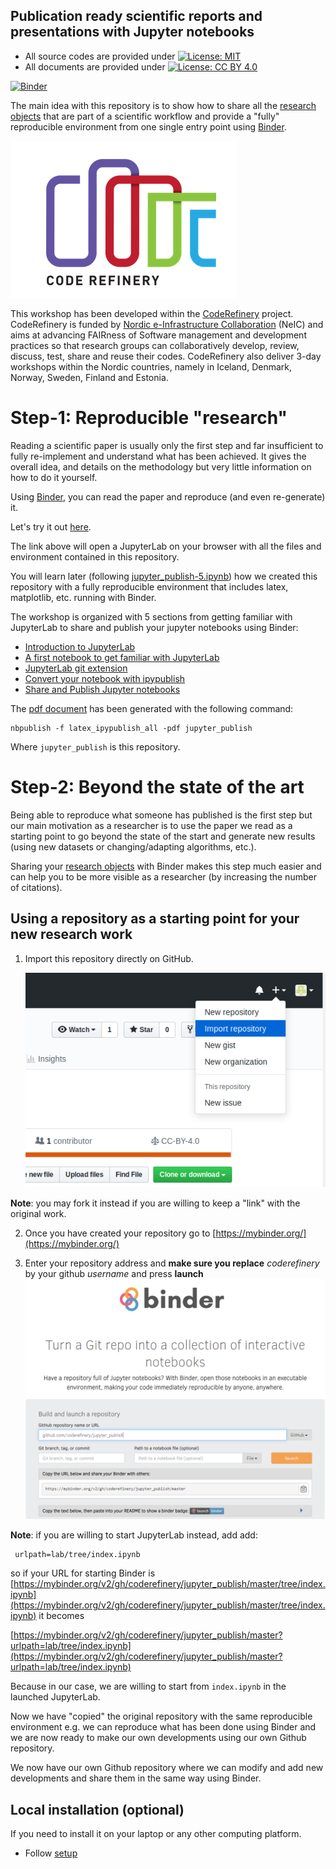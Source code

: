 ## Publication ready scientific reports and presentations with Jupyter notebooks


- All source codes are provided under [![License: MIT](https://img.shields.io/badge/License-MIT-yellow.svg)](https://opensource.org/licenses/MIT)
- All documents are provided under 
[![License: CC BY 4.0](https://img.shields.io/badge/License-CC%20BY%204.0-lightgrey.svg)](https://creativecommons.org/licenses/by/4.0/)

[![Binder](https://mybinder.org/badge_logo.svg)](https://mybinder.org/v2/gh/coderefinery/jupyter_publish/master?urlpath=lab/tree/index.ipynb)

The main idea with this repository is to show how to share all the [research objects](http://www.researchobject.org/) that are part of a scientific workflow and provide a "fully" reproducible environment from one single entry point using [Binder](https://mybinder.readthedocs.io/en/latest/).


![coderefinery logo](img/coderefinery.png)

This workshop has been developed within the [CodeRefinery](https://coderefinery.org) project. CodeRefinery is  funded by [Nordic e-Infrastructure Collaboration](https://neic.no/) (NeIC) and aims at advancing FAIRness of Software management and development practices so that research groups can collaboratively develop, review, discuss, test, share and reuse their codes.   CodeRefinery also deliver 3-day workshops within the Nordic countries, namely in Iceland, Denmark, Norway, Sweden, Finland and Estonia.

# Step-1: Reproducible "research"

Reading a scientific paper is usually only the first step and far insufficient to fully re-implement and understand what has been achieved. It gives the overall idea, and details on the methodology but very little information on how to do it yourself.

Using [Binder](https://mybinder.readthedocs.io/en/latest/), you can read the paper and reproduce (and even re-generate) it.

Let's try it out [here](https://mybinder.org/v2/gh/coderefinery/jupyter_publish/master?urlpath=lab/tree/index.ipynb). 

The link above will open a JupyterLab on your browser with all the files and environment contained in this repository. 

You will learn later (following [jupyter_publish-5.ipynb](jupyter_publish-5.ipynb)) how we created this repository with a fully reproducible environment that includes latex, matplotlib, etc. running with Binder. 

The workshop is organized with 5 sections from getting familiar with JupyterLab to share and publish your jupyter notebooks using Binder:

- [Introduction to JupyterLab](jupyter_publish-1.ipynb)
- [A first notebook to get familiar with JupyterLab](jupyter_publish-2.ipynb)
- [JupyterLab git extension](jupyter_publish-3.ipynb)
- [Convert your notebook with ipypublish](jupyter_publish-4.ipynb)
- [Share and Publish Jupyter notebooks](jupyter_publish-5.ipynb)

The [pdf document](jupyter_publish.pdf) has been generated with the following command:

```
nbpublish -f latex_ipypublish_all -pdf jupyter_publish
```

Where `jupyter_publish` is this repository.


# Step-2: Beyond the state of the art

Being able to reproduce what someone has published is the first step but our main motivation as a researcher is to use the paper we read as a starting point to go beyond the state of the start and generate new results (using new datasets or changing/adapting algorithms, etc.).

Sharing your [research objects](http://www.researchobject.org/) with Binder makes this step much easier and can help you to be more visible as a researcher (by increasing the number of citations).

## Using a repository as a starting point for your new research work

1.  Import this repository directly on GitHub. 

    ![Import repository](img/Import_repo.png)

**Note**: you may fork it instead if you are willing to keep a "link" with the original work. 

     
2.  Once you have created your repository go to [https://mybinder.org/](https://mybinder.org/)

3.  Enter your repository address and **make sure you replace** *coderefinery* by your github *username* and press **launch**
    ![Import repository in Binder](img/coderefinery_binder.png)
    
 **Note**: if you are willing to start JupyterLab instead, add add:
 
```
 urlpath=lab/tree/index.ipynb
```

so if your URL for starting Binder is [https://mybinder.org/v2/gh/coderefinery/jupyter_publish/master/tree/index.ipynb](https://mybinder.org/v2/gh/coderefinery/jupyter_publish/master/tree/index.ipynb) it becomes

[https://mybinder.org/v2/gh/coderefinery/jupyter_publish/master?urlpath=lab/tree/index.ipynb](https://mybinder.org/v2/gh/coderefinery/jupyter_publish/master?urlpath=lab/tree/index.ipynb)

Because in our case, we are willing to start from `index.ipynb` in the launched JupyterLab.

   
Now we have "copied" the original repository with the same reproducible environment e.g. we can reproduce what has been done using Binder and we are now ready to make our own developments using our own Github repository. 

We now have our own Github repository where we can modify and add new developments and share them in the same way using Binder.

## Local installation (optional)

If you need to install it on your laptop or any other computing platform.

- Follow [setup](setup.ipynb)

